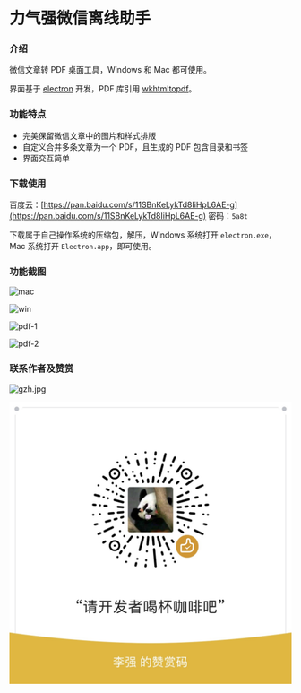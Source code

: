# 力气强微信离线助手

### 介绍

微信文章转 PDF 桌面工具，Windows 和 Mac 都可使用。

界面基于 [electron](https://www.electronjs.org/) 开发，PDF 库引用 [wkhtmltopdf](https://github.com/wkhtmltopdf/wkhtmltopdf)。

### 功能特点

- 完美保留微信文章中的图片和样式排版
- 自定义合并多条文章为一个 PDF，且生成的 PDF 包含目录和书签
- 界面交互简单

### 下载使用

百度云：[https://pan.baidu.com/s/11SBnKeLykTd8IiHpL6AE-g](https://pan.baidu.com/s/11SBnKeLykTd8IiHpL6AE-g) 密码：`5a8t`

下载属于自己操作系统的压缩包，解压，Windows 系统打开 `electron.exe`，Mac 系统打开 `Electron.app`，即可使用。

### 功能截图

![mac](image/mac.png)

![win](image/win.png)

![pdf-1](image/pdf-1.png)

![pdf-2](image/pdf-2.png)

### 联系作者及赞赏

![gzh.jpg](src/front/src/image/gzh.jpg)

![wx-pay.jpg](src/front/src/image/sponsor-me.jpg)
